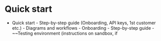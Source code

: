 # Quick start

* Quick start - Step-by-step guide (Onboarding, API keys, 1st customer etc.) - Diagrams and workflows - Onboarding - Step-by-step guide - \~\~Testing environment (instructions on sandbox, if
